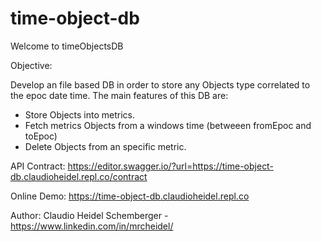 # time-object-db

Welcome to timeObjectsDB

Objective:

Develop an file based DB in order to store any Objects type correlated to the epoc date time.
The main features of this DB are:
- Store Objects into metrics.
- Fetch metrics Objects from a windows time (betweeen fromEpoc and toEpoc)
- Delete Objects from an specific metric.

API Contract: https://editor.swagger.io/?url=https://time-object-db.claudioheidel.repl.co/contract

Online Demo: https://time-object-db.claudioheidel.repl.co

Author: Claudio Heidel Schemberger - https://www.linkedin.com/in/mrcheidel/


